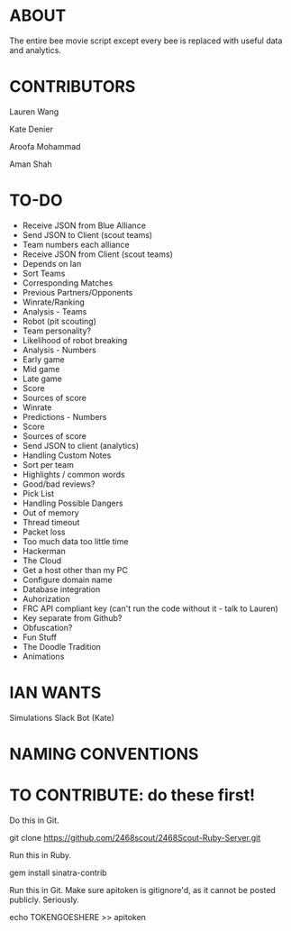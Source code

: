 # ABOUT
The entire bee movie script except every bee is replaced with useful data and analytics.

# CONTRIBUTORS
Lauren Wang

Kate Denier

Aroofa Mohammad

Aman Shah

# TO-DO
* Receive JSON from Blue Alliance
* Send JSON to Client (scout teams)
 * Team numbers each alliance
* Receive JSON from Client (scout teams)
 * Depends on Ian
* Sort Teams
 * Corresponding Matches
 * Previous Partners/Opponents
 * Winrate/Ranking
* Analysis - Teams
 * Robot (pit scouting)
 * Team personality?
 * Likelihood of robot breaking
* Analysis - Numbers
 * Early game
 * Mid game
 * Late game
 * Score
 * Sources of score
 * Winrate
* Predictions - Numbers
 * Score
 * Sources of score
* Send JSON to client (analytics)
* Handling Custom Notes
 * Sort per team
 * Highlights / common words
 * Good/bad reviews?
* Pick List
* Handling Possible Dangers
 * Out of memory
 * Thread timeout
 * Packet loss
 * Too much data too little time
 * Hackerman
* The Cloud
 * Get a host other than my PC
 * Configure domain name
 * Database integration
* Auhorization
 * FRC API compliant key (can't run the code without it - talk to Lauren)
 * Key separate from Github?
 * Obfuscation?
* Fun Stuff
 * The Doodle Tradition
 * Animations

# IAN WANTS
Simulations
Slack Bot (Kate)

# NAMING CONVENTIONS

# TO CONTRIBUTE: do these first!
Do this in Git.

git clone https://github.com/2468scout/2468Scout-Ruby-Server.git

Run this in Ruby.

gem install sinatra-contrib

Run this in Git. Make sure apitoken is gitignore'd, as it cannot be posted publicly. Seriously.

echo TOKENGOESHERE >> apitoken